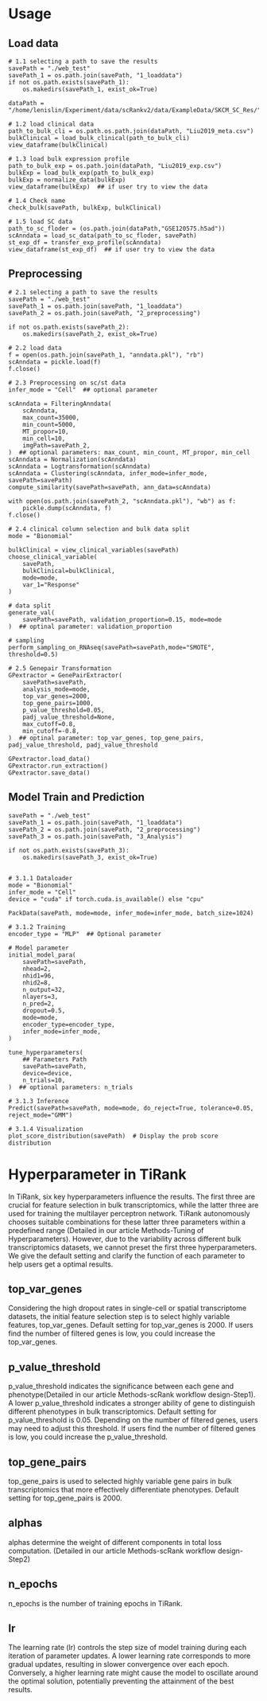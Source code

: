 # Usage

## Load data
```
# 1.1 selecting a path to save the results
savePath = "./web_test"
savePath_1 = os.path.join(savePath, "1_loaddata")
if not os.path.exists(savePath_1):
    os.makedirs(savePath_1, exist_ok=True)

dataPath = "/home/lenislin/Experiment/data/scRankv2/data/ExampleData/SKCM_SC_Res/"

# 1.2 load clinical data
path_to_bulk_cli = os.path.os.path.join(dataPath, "Liu2019_meta.csv")
bulkClinical = load_bulk_clinical(path_to_bulk_cli)
view_dataframe(bulkClinical) 

# 1.3 load bulk expression profile
path_to_bulk_exp = os.path.join(dataPath, "Liu2019_exp.csv")
bulkExp = load_bulk_exp(path_to_bulk_exp)
bulkExp = normalize_data(bulkExp)
view_dataframe(bulkExp)  ## if user try to view the data

# 1.4 Check name
check_bulk(savePath, bulkExp, bulkClinical)

# 1.5 load SC data
path_to_sc_floder = (os.path.join(dataPath,"GSE120575.h5ad"))
scAnndata = load_sc_data(path_to_sc_floder, savePath)
st_exp_df = transfer_exp_profile(scAnndata)
view_dataframe(st_exp_df)  ## if user try to view the data
```
## Preprocessing
```
# 2.1 selecting a path to save the results
savePath = "./web_test"
savePath_1 = os.path.join(savePath, "1_loaddata")
savePath_2 = os.path.join(savePath, "2_preprocessing")

if not os.path.exists(savePath_2):
    os.makedirs(savePath_2, exist_ok=True)

# 2.2 load data
f = open(os.path.join(savePath_1, "anndata.pkl"), "rb")
scAnndata = pickle.load(f)
f.close()

# 2.3 Preprocessing on sc/st data
infer_mode = "Cell"  ## optional parameter

scAnndata = FilteringAnndata(
    scAnndata,
    max_count=35000,
    min_count=5000,
    MT_propor=10,
    min_cell=10,
    imgPath=savePath_2,
)  ## optional parameters: max_count, min_count, MT_propor, min_cell
scAnndata = Normalization(scAnndata)
scAnndata = Logtransformation(scAnndata)
scAnndata = Clustering(scAnndata, infer_mode=infer_mode, savePath=savePath)
compute_similarity(savePath=savePath, ann_data=scAnndata)

with open(os.path.join(savePath_2, "scAnndata.pkl"), "wb") as f:
    pickle.dump(scAnndata, f)
f.close()

# 2.4 clinical column selection and bulk data split
mode = "Bionomial"

bulkClinical = view_clinical_variables(savePath)
choose_clinical_variable(
    savePath,
    bulkClinical=bulkClinical,
    mode=mode,
    var_1="Response"
)

# data split
generate_val(
    savePath=savePath, validation_proportion=0.15, mode=mode
)  ## optinal parameter: validation_proportion

# sampling
perform_sampling_on_RNAseq(savePath=savePath,mode="SMOTE", threshold=0.5)

# 2.5 Genepair Transformation
GPextractor = GenePairExtractor(
    savePath=savePath,
    analysis_mode=mode,
    top_var_genes=2000,
    top_gene_pairs=1000,
    p_value_threshold=0.05,
    padj_value_threshold=None,
    max_cutoff=0.8,
    min_cutoff=-0.8,
)  ## optinal parameter: top_var_genes, top_gene_pairs, padj_value_threshold, padj_value_threshold

GPextractor.load_data()
GPextractor.run_extraction()
GPextractor.save_data()

```
## Model Train and Prediction
```
savePath = "./web_test"
savePath_1 = os.path.join(savePath, "1_loaddata")
savePath_2 = os.path.join(savePath, "2_preprocessing")
savePath_3 = os.path.join(savePath, "3_Analysis")

if not os.path.exists(savePath_3):
    os.makedirs(savePath_3, exist_ok=True)


# 3.1.1 Dataloader
mode = "Bionomial"
infer_mode = "Cell"
device = "cuda" if torch.cuda.is_available() else "cpu"

PackData(savePath, mode=mode, infer_mode=infer_mode, batch_size=1024)

# 3.1.2 Training
encoder_type = "MLP"  ## Optional parameter

# Model parameter
initial_model_para(
    savePath=savePath,
    nhead=2,
    nhid1=96,
    nhid2=8,
    n_output=32,
    nlayers=3,
    n_pred=2,
    dropout=0.5,
    mode=mode,
    encoder_type=encoder_type,
    infer_mode=infer_mode,
)

tune_hyperparameters(
    ## Parameters Path
    savePath=savePath,
    device=device,
    n_trials=10,
)  ## optional parameters: n_trials

# 3.1.3 Inference
Predict(savePath=savePath, mode=mode, do_reject=True, tolerance=0.05, reject_mode="GMM")

# 3.1.4 Visualization
plot_score_distribution(savePath)  # Display the prob score distribution
```

# Hyperparameter in TiRank
In TiRank, six key hyperparameters influence the results. The first three are crucial for feature selection in bulk transcriptomics, while the latter three are used for training the multilayer perceptron network. TiRank autonomously chooses suitable combinations for these latter three parameters within a predefined range (Detailed in our article Methods-Tuning of Hyperparameters). However, due to the variability across different bulk transcriptomics datasets, we cannot preset the first three hyperparameters. We give the default setting and clarify the function of each parameter to help users get a optimal results.
## top_var_genes
Considering the high dropout rates in single-cell or spatial transcriptome datasets, the initial feature selection step is to select highly variable features, top_var_genes. Default setting for top_var_genes is 2000. If users find the number of filtered genes is low, you could increase the top_var_genes.
## p_value_threshold
p_value_threshold indicates the significance between each gene and phenotype(Detailed in our article Methods-scRank workflow design-Step1). A lower p_value_threshold indicates a stronger ability of gene to distinguish different phenotypes in bulk transcriptomics. Default setting for p_value_threshold is 0.05. Depending on the number of filtered genes, users may need to adjust this threshold. If users find the number of filtered genes is low, you could increase the p_value_threshold.
## top_gene_pairs
top_gene_pairs is used to selected highly variable gene pairs in bulk transcriptomics that more effectively differentiate phenotypes. Default setting for top_gene_pairs is 2000.
## alphas
alphas determine the weight of different components in total loss computation. (Detailed in our article Methods-scRank workflow design-Step2)
## n_epochs
n_epochs is the number of training epochs in TiRank.
## lr
The learning rate (lr) controls the step size of model training during each iteration of parameter updates. A lower learning rate corresponds to more gradual updates, resulting in slower convergence over each epoch. Conversely, a higher learning rate might cause the model to oscillate around the optimal solution, potentially preventing the attainment of the best results.
